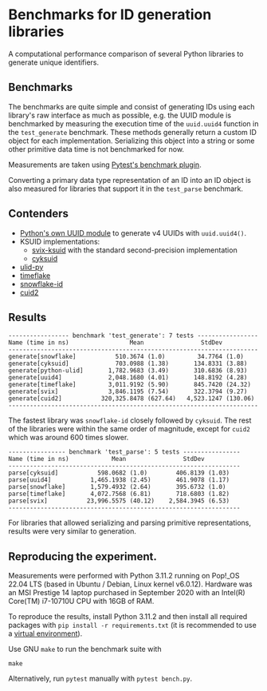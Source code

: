 # Benchmarks for ID generation libraries

A computational performance comparison of several Python libraries to generate
unique identifiers.

## Benchmarks

The benchmarks are quite simple and consist of generating IDs using each library's raw interface as much as possible, e.g. the UUID module is benchmarked by measuring the execution time of the `uuid.uuid4` function in the `test_generate` benchmark. These methods generally return a custom ID object for each implementation. Serializing this object into a string or some other primitive data time is not benchmarked for now.

Measurements are taken using [Pytest's benchmark plugin](https://pytest-benchmark.readthedocs.io/en/latest/index.html).

Converting a primary data type representation of an ID into an ID object is also measured for libraries that support it in the `test_parse` benchmark.


## Contenders

- [Python's own UUID module](https://docs.python.org/3/library/uuid.html) to generate v4 UUIDs with `uuid.uuid4()`.
- KSUID implementations:
    - [svix-ksuid](https://pypi.org/project/svix-ksuid/) with the standard second-precision implementation
    - [cyksuid](https://pypi.org/project/cyksuid/)
- [ulid-py](https://pypi.org/project/ulid-py/)
- [timeflake](https://pypi.org/project/timeflake/)
- [snowflake-id](https://pypi.org/project/snowflake-id/)
- [cuid2](https://pypi.org/project/cuid2/)


## Results

    ----------------- benchmark 'test_generate': 7 tests -----------------
    Name (time in ns)                 Mean                StdDev          
    ----------------------------------------------------------------------
    generate[snowflake]           510.3674 (1.0)         34.7764 (1.0)    
    generate[cyksuid]             703.0988 (1.38)       134.8331 (3.88)   
    generate[python-ulid]       1,782.9683 (3.49)       310.6836 (8.93)   
    generate[uuid4]             2,048.1680 (4.01)       148.8192 (4.28)   
    generate[timeflake]         3,011.9192 (5.90)       845.7420 (24.32)  
    generate[svix]              3,846.1195 (7.54)       322.3794 (9.27)   
    generate[cuid2]           320,325.8478 (627.64)   4,523.1247 (130.06) 
    ----------------------------------------------------------------------

The fastest library was `snowflake-id` closely followed by `cyksuid`. The rest of the libraries were within the same order of magnitude, except for `cuid2` which was around 600 times slower.

    ---------------- benchmark 'test_parse': 5 tests ----------------
    Name (time in ns)            Mean                StdDev          
    -----------------------------------------------------------------
    parse[cyksuid]           598.0682 (1.0)        406.8139 (1.03)   
    parse[uuid4]           1,465.1938 (2.45)       461.9078 (1.17)   
    parse[snowflake]       1,579.4932 (2.64)       395.6732 (1.0)    
    parse[timeflake]       4,072.7568 (6.81)       718.6803 (1.82)   
    parse[svix]           23,996.5575 (40.12)    2,584.3945 (6.53)   
    -----------------------------------------------------------------

For libraries that allowed serializing and parsing primitive representations, results were very similar to generation.

## Reproducing the experiment.

Measurements were performed with Python 3.11.2 running on Pop!_OS 22.04 LTS (based in Ubuntu / Debian, Linux kernel v6.0.12). Hardware was an MSI Prestige 14 laptop purchased in September 2020 with an Intel(R) Core(TM) i7-10710U CPU with 16GB of RAM.

To reproduce the results, install Python 3.11.2 and then install all required packages with `pip install -r requirements.txt` (it is recommended to use a [virtual environment](https://github.com/pypa/virtualenv)).

Use GNU `make` to run the benchmark suite with

    make

Alternatively, run `pytest` manually with `pytest bench.py`.